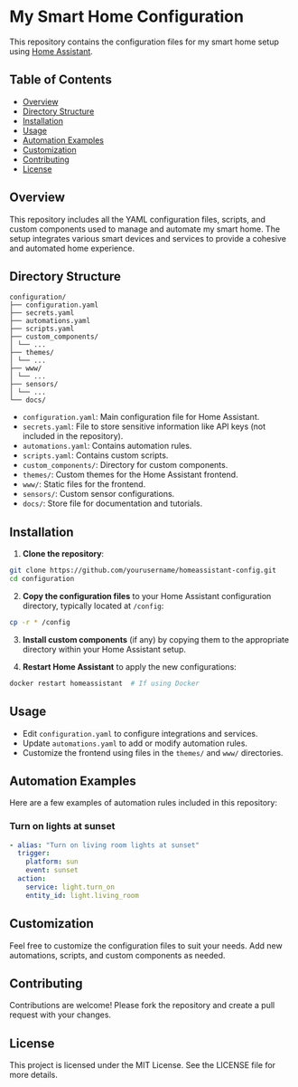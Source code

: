 # My Smart Home Configuration

This repository contains the configuration files for my smart home setup using [Home Assistant](https://www.home-assistant.io/).

## Table of Contents

- [Overview](#overview)
- [Directory Structure](#directory-structure)
- [Installation](#installation)
- [Usage](#usage)
- [Automation Examples](#automation-examples)
- [Customization](#customization)
- [Contributing](#contributing)
- [License](#license)

## Overview

This repository includes all the YAML configuration files, scripts, and custom components used to manage and automate my smart home. The setup integrates various smart devices and services to provide a cohesive and automated home experience.

## Directory Structure

```
configuration/
├── configuration.yaml
├── secrets.yaml
├── automations.yaml
├── scripts.yaml
├── custom_components/
│ └── ...
├── themes/
│ └── ...
├── www/
│ └── ...
├── sensors/
│ └── ...
└── docs/
```

- `configuration.yaml`: Main configuration file for Home Assistant.
- `secrets.yaml`: File to store sensitive information like API keys (not included in the repository).
- `automations.yaml`: Contains automation rules.
- `scripts.yaml`: Contains custom scripts.
- `custom_components/`: Directory for custom components.
- `themes/`: Custom themes for the Home Assistant frontend.
- `www/`: Static files for the frontend.
- `sensors/`: Custom sensor configurations.
- `docs/`: Store file for documentation and tutorials.

## Installation

1. **Clone the repository**:

```bash
git clone https://github.com/yourusername/homeassistant-config.git
cd configuration
```

2. **Copy the configuration files** to your Home Assistant configuration directory, typically located at `/config`:

```bash
cp -r * /config
```

3. **Install custom components** (if any) by copying them to the appropriate directory within your Home Assistant setup.

4. **Restart Home Assistant** to apply the new configurations:

```bash
docker restart homeassistant  # If using Docker
```

## Usage

- Edit `configuration.yaml` to configure integrations and services.
- Update `automations.yaml` to add or modify automation rules.
- Customize the frontend using files in the `themes/` and `www/` directories.

## Automation Examples

Here are a few examples of automation rules included in this repository:

### Turn on lights at sunset

```yaml
- alias: "Turn on living room lights at sunset"
  trigger:
    platform: sun
    event: sunset
  action:
    service: light.turn_on
    entity_id: light.living_room
```

## Customization

Feel free to customize the configuration files to suit your needs. Add new automations, scripts, and custom components as needed.

## Contributing

Contributions are welcome! Please fork the repository and create a pull request with your changes.

## License

This project is licensed under the MIT License. See the LICENSE file for more details.
